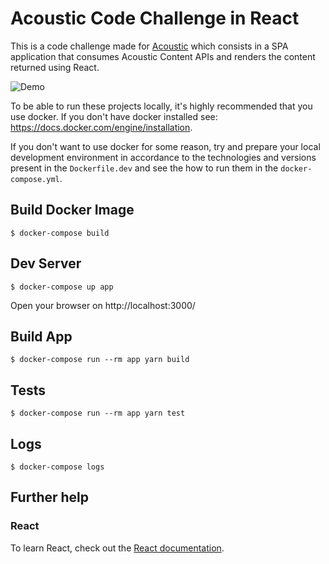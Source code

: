 # Acoustic Code Challenge in React

This is a code challenge made for [Acoustic](https://acoustic.co/) which
consists in a SPA application that consumes Acoustic Content APIs and renders
the content returned using React.

![Demo](https://raw.githubusercontent.com/lpelos/acoustic-challenge-react/master/src/assets/images/demo.gif)

To be able to run these projects locally, it's highly recommended that you use
docker. If you don't have docker installed see:
https://docs.docker.com/engine/installation.

If you don't want to use docker for some reason, try and prepare your local
development environment in accordance to the technologies and versions
present in the `Dockerfile.dev` and see the how to run them in the
`docker-compose.yml`.

## Build Docker Image

```
$ docker-compose build
```

## Dev Server

```
$ docker-compose up app
```

Open your browser on http://localhost:3000/

## Build App

```
$ docker-compose run --rm app yarn build
```

## Tests

```
$ docker-compose run --rm app yarn test
```

## Logs

```
$ docker-compose logs
```

## Further help

### React

To learn React, check out the [React documentation](https://reactjs.org/).
